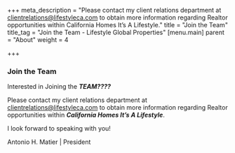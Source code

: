 +++
meta_description = "Please contact my client relations department at clientrelations@lifestyleca.com to obtain more information regarding Realtor opportunities within California Homes It’s A Lifestyle."
title = "Join the Team"
title_tag = "Join the Team - Lifestyle Global Properties"
[menu.main]
parent = "About"
weight = 4

+++
### Join the Team

Interested in Joining the **_TEAM????_**

Please contact my client relations department at clientrelations@lifestyleca.com to obtain more information regarding Realtor opportunities within **_California Homes It’s A Lifestyle_**.

I look forward to speaking with you!

Antonio H. Matier | President